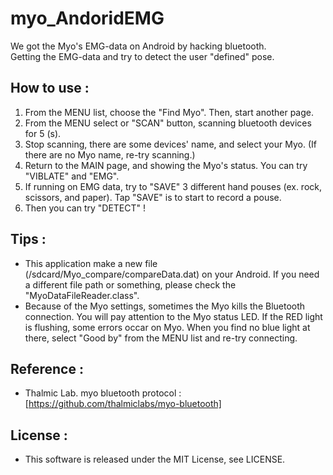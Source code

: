# myo_AndoridEMG
We got the Myo's EMG-data on Android by hacking bluetooth.  
Getting the EMG-data and try to detect the user "defined" pose.  

## How to use :
1. From the MENU list, choose the "Find Myo". Then, start another page.
1. From the MENU select or "SCAN" button, scanning bluetooth devices for 5 (s).
1. Stop scanning, there are some devices' name, and select your Myo. (If there are no Myo name, re-try scanning.)
1. Return to the MAIN page, and showing the Myo's status. You can try "VIBLATE" and "EMG".
1. If running on EMG data, try to "SAVE" 3 different hand pouses (ex. rock, scissors, and paper). Tap "SAVE" is to start to record a pouse.
1. Then you can try "DETECT" !

## Tips :
- This application make a new file (/sdcard/Myo_compare/compareData.dat) on your Android. If you need a different file path or something, please check the "MyoDataFileReader.class".
- Because of the Myo settings, sometimes the Myo kills the Bluetooth connection. You will pay attention to the Myo status LED. If the RED light is flushing, some errors occar on Myo. When you find no blue light at there, select "Good by" from the MENU list and re-try connecting.

## Reference :
- Thalmic Lab. myo bluetooth protocol : 
[https://github.com/thalmiclabs/myo-bluetooth]

## License :
- This software is released under the MIT License, see LICENSE.
